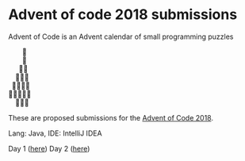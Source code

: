 # Advent of code 2018 submissions
Advent of Code is an Advent calendar of small programming puzzles

⁣    🌟  
    🎄  
   🎄🎄  
  🎄🎄🎄  
 🎄🎄🎄🎄  
🎄🎄🎄🎄🎄  
  🎁🎁🎁  

These are proposed submissions for the [Advent of Code 2018](http://adventofcode.com/2018).

Lang: Java, IDE: IntelliJ IDEA

Day 1 ([here](https://github.com/fortunatodeangelis/AdventOfCode/tree/master/Day1))
Day 2 ([here](https://github.com/fortunatodeangelis/AdventOfCode/tree/master/Day2))
